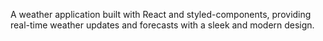 A weather application built with React and styled-components, providing real-time weather updates and forecasts with a sleek and modern design.
